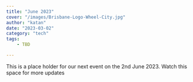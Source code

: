 ```yaml
---
title: "June 2023"
cover: "/images/Brisbane-Logo-Wheel-City.jpg"
author: "katan"
date: "2023-03-02"
category: "tech"
tags:
    - TBD

---
```


This is a place holder for our next event on the 2nd June 2023.  Watch this space for more updates  
